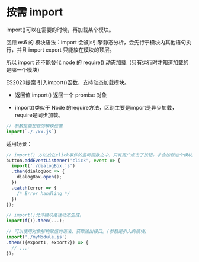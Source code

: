 # 按需 import

import()可以在需要的时候，再加载某个模块。

回顾 es6 的 模块语法：import 会被js引擎静态分析，会先行于模块内其他语句执行，并且 import export 只能放在模块的顶层。

所以 import 还不能替代 node 的 require() 动态加载（只有运行时才知道加载的是哪一个模块）

ES2020提案 引入import()函数，支持动态加载模块。


- 返回值 import() 返回一个 promise 对象

- import()类似于 Node 的require方法，区别主要是import是异步加载，require是同步加载。

```javascript
// 参数是要加载的模块位置
import(`././xx.js`)
```


适用场景：
```javascript
// import() 方法放在click事件的监听函数之中，只有用户点击了按钮，才会加载这个模块。
button.addEventListener('click', event => {
  import('./dialogBox.js')
  .then(dialogBox => {
    dialogBox.open();
  })
  .catch(error => {
    /* Error handling */
  })
});

// import()允许模块路径动态生成。
import(f()).then(...);

// 可以使用对象解构赋值的语法，获取输出接口。(参数是引入的模块)
import('./myModule.js')
.then(({export1, export2}) => {
  // ...·
});

```


